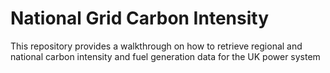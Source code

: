 # National Grid Carbon Intensity
 
This repository provides a walkthrough on how to retrieve regional and national carbon intensity and fuel generation data for the UK power system

